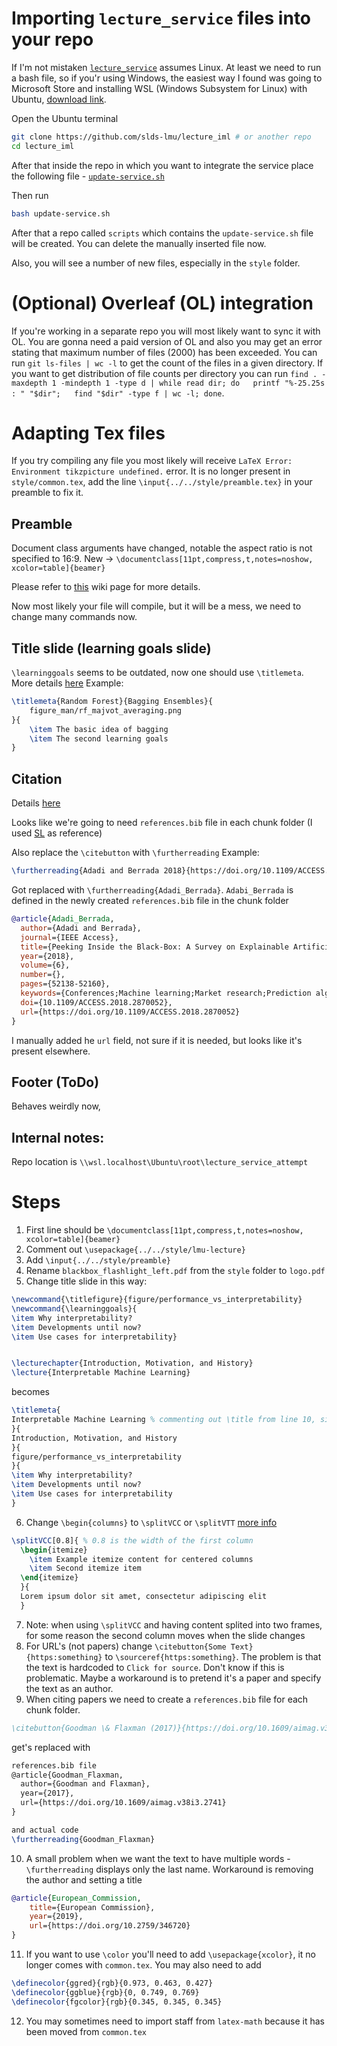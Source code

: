 # Importing `lecture_service` files into your repo
If I'm not mistaken [`lecture_service`](https://github.com/slds-lmu/lecture_service) assumes Linux. At least we need to run a bash file, so if you'r using Windows, the easiest way I found was going to Microsoft Store and installing WSL (Windows Subsystem for Linux) with Ubuntu, [download link](https://apps.microsoft.com/detail/9PDXGNCFSCZV?hl=en-us&gl=AM&ocid=pdpshare).

Open the Ubuntu terminal
```bash
git clone https://github.com/slds-lmu/lecture_iml # or another repo
cd lecture_iml
```

After that inside the repo in which you want to integrate the service place the following file - [`update-service.sh`](https://github.com/slds-lmu/lecture_service/blob/main/service/scripts/update-service.sh) 

Then run
```bash
bash update-service.sh
```
After that a repo called `scripts` which contains the `update-service.sh` file will be created. You can delete the manually inserted file now.

Also, you will see a number of new files, especially in the `style` folder.

# (Optional) Overleaf (OL) integration
If you're working in a separate repo you will most likely want to sync it with OL. You are gonna need a paid version of OL and also you may get an error stating that maximum number of files (2000) has been exceeded. You can run `git ls-files | wc -l` to get the count of the files in a given directory. If you want to get distribution of file counts per directory you can run `find . -maxdepth 1 -mindepth 1 -type d | while read dir; do   printf "%-25.25s : " "$dir";   find "$dir" -type f | wc -l; done`.

# Adapting Tex files
If you try compiling any file you most likely will receive `LaTeX Error: Environment tikzpicture undefined.` error. It is no longer present in `style/common.tex`, add the line `\input{../../style/preamble.tex}` in your preamble to fix it.

## Preamble
Document class arguments have changed, notable the aspect ratio is not specified to 16:9. 
New -> `\documentclass[11pt,compress,t,notes=noshow, xcolor=table]{beamer}`

Please refer to [this](https://github.com/slds-lmu/lecture_service/wiki/Slides#preamble--title-slide) wiki page for more details.

Now most likely your file will compile, but it will be a mess, we need to change many commands now. 
## Title slide (learning goals slide)
`\learninggoals` seems to be outdated, now one should use `\titlemeta`. More details [here](https://github.com/slds-lmu/lecture_service/wiki/Slides#preamble--title-slide)
Example:
```latex
\titlemeta{Random Forest}{Bagging Ensembles}{
    figure_man/rf_majvot_averaging.png
}{
    \item The basic idea of bagging
    \item The second learning goals
}
```

## Citation
Details [here](https://github.com/slds-lmu/lecture_service/wiki/Slides#citations-sourceref-and-furtherreading)

Looks like we're going to need `references.bib` file in each chunk folder (I used [SL](https://github.com/slds-lmu/lecture_sl/blob/main/slides/boosting/references.bib) as reference)

Also replace the `\citebutton` with `\furtherreading`
Example: 
```latex
\furtherreading{Adadi and Berrada 2018}{https://doi.org/10.1109/ACCESS.2018.2870052}.
```
Got replaced with `\furtherreading{Adadi_Berrada}`. `Adabi_Berrada` is defined in the newly created `references.bib` file in the chunk folder 
```bibtex
@article{Adadi_Berrada,
  author={Adadi and Berrada},
  journal={IEEE Access}, 
  title={Peeking Inside the Black-Box: A Survey on Explainable Artificial Intelligence (XAI)}, 
  year={2018},
  volume={6},
  number={},
  pages={52138-52160},
  keywords={Conferences;Machine learning;Market research;Prediction algorithms;Machine learning algorithms;Biological system modeling;Explainable artificial intelligence;interpretable machine learning;black-box models},
  doi={10.1109/ACCESS.2018.2870052},
  url={https://doi.org/10.1109/ACCESS.2018.2870052}
}
```
I manually added he `url` field, not sure if it is needed, but looks like it's present elsewhere.

## Footer (ToDo)
Behaves weirdly now, 


## Internal notes:
Repo location is `\\wsl.localhost\Ubuntu\root\lecture_service_attempt`

# Steps

1. First line should be `\documentclass[11pt,compress,t,notes=noshow, xcolor=table]{beamer}`
2. Comment out `\usepackage{../../style/lmu-lecture}`
3. Add `\input{../../style/preamble}`
4. Rename `blackbox_flashlight_left.pdf` from the `style` folder to `logo.pdf`
5. Change title slide in this way:
```latex
\newcommand{\titlefigure}{figure/performance_vs_interpretability}
\newcommand{\learninggoals}{
\item Why interpretability?
\item Developments until now?
\item Use cases for interpretability}


\lecturechapter{Introduction, Motivation, and History}
\lecture{Interpretable Machine Learning}
```
becomes
```latex
\titlemeta{
Interpretable Machine Learning % commenting out \title from line 10, since here we don't have heading-subheading structure (helps avoid duplication of the title)
}{
Introduction, Motivation, and History
}{
figure/performance_vs_interpretability
}{
\item Why interpretability?
\item Developments until now?
\item Use cases for interpretability
}
```
6. Change `\begin{columns}` to `\splitVCC` or `\splitVTT` [more info](https://github.com/slds-lmu/lecture_service/wiki/Slides#splitv-column-layout-helpers)
```latex
\splitVCC[0.8]{ % 0.8 is the width of the first column
  \begin{itemize}
    \item Example itemize content for centered columns
    \item Second itemize item
  \end{itemize}
  }{
  Lorem ipsum dolor sit amet, consectetur adipiscing elit
  }
```
7. Note: when using `\splitVCC` and having content splited into two frames, for some reason the second column moves when the slide changes
8. For URL's (not papers) change `\citebutton{Some Text}{https:something}` to `\sourceref{https:something}`. The problem is that the text is hardcoded to `Click for source`. Don't know if this is problematic. Maybe a workaround is to pretend it's a paper and specify the text as an author.
9. When citing papers we need to create a `references.bib` file for each chunk folder. 
```bibtex
\citebutton{Goodman \& Flaxman (2017)}{https://doi.org/10.1609/aimag.v38i3.2741}
``` 
get's replaced with 
```latex
references.bib file
@article{Goodman_Flaxman,
  author={Goodman and Flaxman},
  year={2017},
  url={https://doi.org/10.1609/aimag.v38i3.2741}
}

and actual code 
\furtherreading{Goodman_Flaxman}
```
10. A small problem when we want the text to have multiple words - `\furtherreading` displays only the last name. Workaround is removing the author and setting a title

```bibtex
@article{European_Commission,
    title={European Commission},
    year={2019},
    url={https://doi.org/10.2759/346720}
}
```
11.  If you want to use `\color` you'll need to add `\usepackage{xcolor}`, it no longer comes with `common.tex`. You may also need to add
```latex
\definecolor{ggred}{rgb}{0.973, 0.463, 0.427}
\definecolor{ggblue}{rgb}{0, 0.749, 0.769}
\definecolor{fgcolor}{rgb}{0.345, 0.345, 0.345}
```
12. You may sometimes need to import staff from `latex-math` because it has been moved from `common.tex`